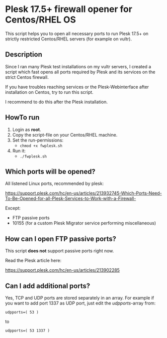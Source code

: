 # Plesk 17.5+ firewall opener for Centos/RHEL OS
This script helps you to open all necessary ports to run Plesk 17.5+ on strictly restricted Centos/RHEL servers (for example on vultr).

## Description
Since I ran many Plesk test installations on my vultr servers, I created a script which fast opens all ports required by Plesk and its services on the strict Centos firewall.

If you have troubles reaching services or the Plesk-Webinterface after installation on Centos, try to run this script.

I recommend to do this after the Plesk installation.

## HowTo run
1. Login as **root**.
2. Copy the script-file on your Centos/RHEL machine.
3. Set the run-permissions:
    - ```chmod +x fwplesk.sh```
4. Run it:
    - ```./fwplesk.sh```

## Which ports will be opened?
All listened Linux ports, recommended by plesk:

https://support.plesk.com/hc/en-us/articles/213932745-Which-Ports-Need-To-Be-Opened-for-all-Plesk-Services-to-Work-with-a-Firewall-

Except:
* FTP passive ports
* 10155 (for a custom Plesk Migrator service performing miscellaneous)

## How can I open FTP passive ports?
This script **does not** support passive ports right now.

Read the Plesk article here:

https://support.plesk.com/hc/en-us/articles/213902285

## Can I add additional ports?
Yes, TCP and UDP ports are stored separately in an array. For example if you want to add port 1337 as UDP port, just edit the *udpports*-array from:

```udpports=( 53 )```

to

```udpports=( 53 1337 )```
